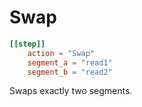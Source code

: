 # Swap

```toml
[[step]]
    action = "Swap"
    segment_a = "read1"
    segment_b = "read2"
```


Swaps exactly two segments.



